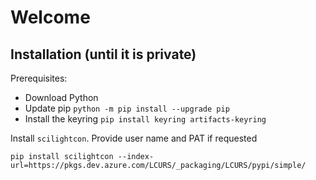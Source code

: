 ﻿# Welcome

## Installation (until it is private)

Prerequisites:
 - Download Python
 - Update pip `python -m pip install --upgrade pip`
 - Install the keyring `pip install keyring artifacts-keyring`

 Install `scilightcon`. Provide user name and PAT if requested
 ```
 pip install scilightcon --index-url=https://pkgs.dev.azure.com/LCURS/_packaging/LCURS/pypi/simple/
 ```
